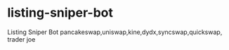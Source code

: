 # listing-sniper-bot
Listing Sniper Bot pancakeswap,uniswap,kine,dydx,syncswap,quickswap, trader joe
